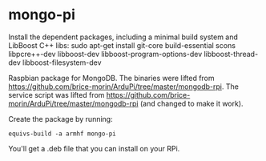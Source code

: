 mongo-pi
========

Install the dependent packages, including a minimal build system and LibBoost C++ libs:
sudo apt-get install git-core build-essential scons libpcre++-dev libboost-dev libboost-program-options-dev libboost-thread-dev libboost-filesystem-dev

Raspbian package for MongoDB. The binaries were lifted from https://github.com/brice-morin/ArduPi/tree/master/mongodb-rpi. The service script was lifted from https://github.com/brice-morin/ArduPi/tree/master/mongodb-rpi (and changed to make it work).

Create the package by running:

	equivs-build -a armhf mongo-pi

You'll get a .deb file that you can install on your RPi.
